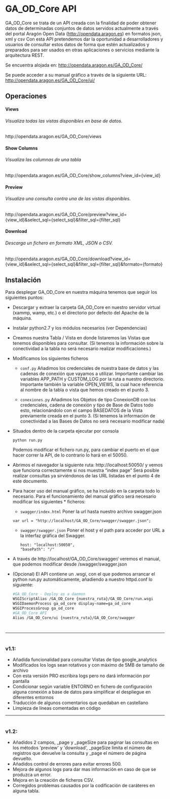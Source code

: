# GA_OD_Core API


GA_OD_Core se trata de un API creada con la finalidad de poder obtener datos de determinadas conjuntos de datos servidos actualmente a través del portal Aragón Open Data (http://opendata.aragon.es) en formatos json, xml y csv
Con esta API pretendemos dar la oportunidad a desarrolladores y usuarios de consultar estos datos de forma que estén actualizados y preparados para ser usados en otras aplicaciones o servicios mediante la arquitectura REST.

Se encuentra alojada en:
http://opendata.aragon.es/GA_OD_Core/

Se puede acceder a su manual gráfico a través de la siguiente URL:
http://opendata.aragon.es/GA_OD_Core/ui/


## Operaciones

#### Views
###### Visualiza todas las vistas disponibles en base de datos.
http://<i></i>opendata.aragon.es/GA_OD_Core/views

#### Show Columns
###### Visualiza  las columnas de una tabla
http://<i></i>opendata.aragon.es/GA_OD_Core/show_columns?view_id={view_id}

#### Preview
###### Visualiza una consulta contra una de las vistas disponibles.
http://<i></i>opendata.aragon.es/GA_OD_Core/preview?view_id={view_id}&select_sql={select_sql}&filter_sql={filter_sql}

#### Download
###### Descarga un fichero en formato XML, JSON o CSV.
http://<i></i>opendata.aragon.es/GA_OD_Core/download?view_id={view_id}&select_sql={select_sql}&filter_sql={filter_sql}&formato={formato}



## Instalación
Para desplegar GA_OD_Core en nuestra máquina tenemos que seguir los siguientes puntos:
- Descargar y extraer la carpeta GA_OD_Core en nuestro servidor virtual (xammp, wamp, etc.) o el directorio por defecto del Apache de la máquina.

- Instalar python2.7 y los módulos necesarios (ver  Dependencias)

- Creamos nuestra Tabla / Vista en donde listaremos las Vistas que tenemos disponibles para consultar. (Si tenemos la información sobre la conectividad a la tabla no será necesario realizar modificaciones.)

- Modificamos los siguientes ficheros 

    - `conf.py`
    Añadimos los credenciales de nuestra base de datos y las cadenas de conexión que     vayamos a utilizar.
    Importante cambiar las variables APP_PATH y CUSTOM_LOG por la ruta a nuestro     directorio.
    Importante también la variable OPEN_VIEWS, la cual hace referencia al nombre de la tabla o vista que hemos creado en el punto 3.

    - `conexiones.py`
    Añadimos los Objetos de tipo ConexionDB con los credenciales, cadena de conexión y     tipo de Base de Datos todo esto, relacionándolo con el campo BASEDATOS de la Vista     previamente creada en el punto 3. (Si tenemos la información de conectividad a las     Bases de Datos no será necesario modificar nada)

- Situados dentro de la carpeta ejecutar por consola 
    ```
    python run.py
    ```
    Podemos modificar el fichero run.py, para cambiar el puerto en el que hacer correr la API, de lo contrario lo hará en el 50050.

- Abrimos el navegador la siguiente ruta: http://localhost:50050/ y vemos que funciona correctamente si nos muestra “index page”
Será posible realizar consultas ya sirviéndonos de las URL listadas en el punto 4 de este documento.

- Para hacer uso del manual gráfico, se ha incluido en la carpeta todo lo necesario.
Para el funcionamiento del manual gráfico será necesario modificar los siguientes * ficheros:
     - `swagger/index.html`
    	Poner la url hasta nuestro archivo swagger.json
	```
	var url = "http://localhost/GA_OD_Core/swagger/swagger.json";
	```
	
    -  `swagger/swagger.json`
    	Poner el host y el path para acceder por URL a la interfaz gráfica del Swagger.
    	
        ```
        host: "localhost:50050",
        "basePath": "/"
        ```
- A través de http://localhost/GA_OD_Core/swagger/ veremos el manual, que podemos modificar desde /swagger/swagger.json

- (Opcional) El API contiene un .wsgi, con el que podemos arrancar el python run.py automáticamente, añadiendo a nuestro httpd.conf lo siguiente:
   ```sh
   #GA_OD_Core - Deploy as a daemon
   WSGIScriptAlias /GA_OD_Core {nuestra_ruta}/GA_OD_Core/run.wsgi
   WSGIDaemonProcess ga_od_core display-name=ga_od_core
   WSGIProcessGroup ga_od_core
   #GA_OD_Core API
   Alias /GA_OD_Core/ui {nuestra_ruta}/GA_OD_Core/swagger
   ```
#
#
#


---
#

### v1.1:
- Añadida funcionalidad para consultar Vistas de tipo google_analytics
- Modificados los logs sean rotativos y con máximo de 5MB de tamaño de archivo
- Con esta versión PRO escribira logs pero no dará información por pantalla
- Condicionar según variable ENTORNO en fichero de configuración alguna conexión a base de datos para simplificar el despliegue en diferentes entornos
- Traducción de algunos comentarios que quedaban en castellano
- Limpieza de líneas comentadas en código

---
#

### v1.2:
- Añadidos 2 campos, _page y _pageSize para paginar las consultas en los métodos 'preview' y 'download', _pageSize limita el número de registros que devuelve la consulta y _page el número de página devuelto.
- Añadidos control de errores para evitar errores 500.
- Mejora de algunos logs para dar mas información en caso de que se produzca un error.
- Mejora en la creación de ficheros CSV.
- Corregidos problemas causados por la codificación de caráteres en alguna tabla.

